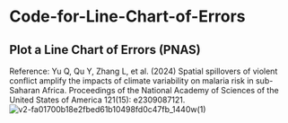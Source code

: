 # Code-for-Line-Chart-of-Errors
## Plot a Line Chart of Errors (PNAS)
Reference: Yu Q, Qu Y, Zhang L, et al. (2024) Spatial spillovers of violent conflict amplify the impacts of climate variability on malaria risk in sub-Saharan Africa. Proceedings of the National Academy of Sciences of the United States of America 121(15): e2309087121.
![v2-fa01700b18e2fbed61b10498fd0c47fb_1440w(1)](https://github.com/user-attachments/assets/ae487ed9-558a-4e85-b98a-ffc060f02e34)
